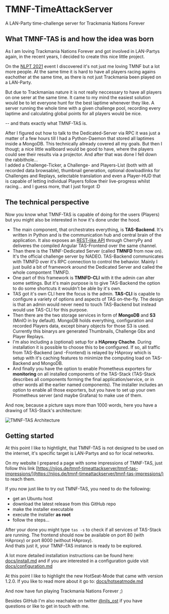 # TMNF-TimeAttackServer

A LAN-Party time-challenge server for Trackmania Nations Forever

## What TMNF-TAS is and how the idea was born

As I am loving Trackmania Nations Forever and got involved in LAN-Partys again, in the recent years, I decided to create this nice little project.

On the [NLPT 2021](https://nlpt.online) event I discovered it's not just me loving TMNF but a lot more people. At the same time it is hard to have all players racing agains eachother at the same time, as there is not just Trackmania been played on a LAN-Party.

But due to Trackmanias nature it is not really neccessary to have all players on one serer at the same time. It came to my mind the easiest solution would be to let everyone hunt for the best laptime whenever they like. A server running the whole time with a given challenge pool, recording every laptime and calculating global points for all players would be nice.

-- and thats exactly what TMNF-TAS is.

After I figured out how to talk to the Dedicated-Server via RPC it was just a matter of a few hours till I had a Python-Daemon that stored all laptimes inside a MongoDB. This technically allready covered all my goals. But then I thougt; a nice little wallboard would be good to have, where the players could see their results via a projector. And after that was done I fell down the rabbithole...  
I added a Challenge-Ticker, a Challenge- and Players-List (both with all recorded data browsable), thumbnail generation, optional dowloadlinks for Challenges and Replays, selectable translation and even a Player-HUD that is capable of letting individual Players follow their live-progress whilst racing... and I guess more, that I just forgot :D

## The technical perspective

Now you know what TMNF-TAS is capable of doing for the users (Players) but you might also be interested in how it's done under the hood.

  * The main component, that orchestrates everything, is **TAS-Backend**. It's written in Python and is the communication hub and central brain of the application. It also exposes an [REST-like API](docs/api-calls.md) through CherryPy and deliveres the compiled Angular TAS-Frontend over the same channel.
  * Than there is the TMNF-Dedicated Server (called **TMNFD** from now on). It's the official challenge server by NADEO. TAS-Backend communicates with TMNFD over it's RPC connection to control the behavior. Mainly I just build a bit of framework around the Dedicated Server and called the whole compontent TMNFD.
  * One part of this framework is **TMNFD-CLI** with it the admin can alter some settings. But it's main purpose is to give TAS-Backend the option to do some shortcuts it wouldn't be able by it's own.
  * TAS got it's own CLI here the focus is the admin. **TAS-CLI** is capable to configure a variety of options and aspects of TAS on-the-fly. The design is that an admin would never need to touch TAS-Backend but instead would use TAS-CLI for this purpose.
  * Then there are the two storage services in form of **MongoDB** and **S3** (MinIO in by default). MongoDB holds everything, configuration and recorded Players data, except binary objects for those S3 is used. Currently this binarys are generated Thumbnails, Challenge Gbx and Player Replays.
  * I'm also including a (optional) setup for a **HAproxy Chache**. During installation it is possible to choose this to be configured. If so, all traffic from TAS-Backend (and -Frontend) is relayed by HAproxy which is setup with it's caching features to minimize the computing load on TAS-Backend and MongoDB.
  * And finally you have the option to enable Prometheus exporters for **monitoring** on all installed components of the TAS-Stack (TAS-Stack describes all components forming the final application/service, or in other words all the earlier named components). The installer includes an option to enable all those exporters, but you have to set up your own Prometheus server (and maybe Grafana) to make use of them.


And now, because a picture says more than 1000 words, here you have a drawing of TAS-Stack's architecture:

![TMNF-TAS Architecture](docs/architecture.drawio.svg)

## Getting started

At this point I like to hightlight, that TMNF-TAS is not designed to be used on the internet, it's specific target is LAN-Partys and so for local networks.

On my website I prepared a page with some impressions of TMNF-TAS, just follow this link [https://nijos.de/tmnf-timeattackserver/tmnf-tas-impressions/](https://nijos.de/tmnf-timeattackserver/tmnf-tas-impressions/) to reach them.

If you now just like to try out TMNF-TAS, you need to do the following:

  * get an Ubuntu host
  * download the latest release from this GitHub repo
  * make the installer executable
  * execute the installer **as root**
  * follow the steps...

After your done you might type `tas -s` to check if all services of TAS-Stack are running. The frontend should now be available on port 80 (with HAproxy) or port 8000 (without HAproxy).  
And thats just it, your TMNF-TAS instance is ready to be explored.

A lot more detailed installation instructions can be found here: [docs/install.md](docs/install.md) and if you are interested in a configuration guide visit [docs/configuration.md](docs/configuration.md)

At this point I like to highlight the new HotSeat-Mode that came with version 1.2.0. If you like to read more about it go to: [docs/hotseatmode.md](docs/hotseatmode.md)

And now have fun playing Trackmania Nations Forever ;)

Besides GitHub I'm also reachable on twitter [@nils_ost](https://twitter.com/nils_ost) if you have questions or like to get in touch with me.